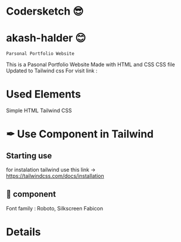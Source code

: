 # Codersketch 😎

# akash-halder 😊

    Parsonal Portfolio Website

This is a Pasonal Portfolio Website
Made with HTML and CSS
CSS file Updated to Tailwind css
For visit link :

# Used Elements

Simple HTML
Tailwind CSS

# ✒ Use Component in Tailwind

## Starting use
for instalation tailwind use this link -> https://tailwindcss.com/docs/installation


## 🧰 component
Font family : Roboto, Silkscreen
Fabicon

# Details
